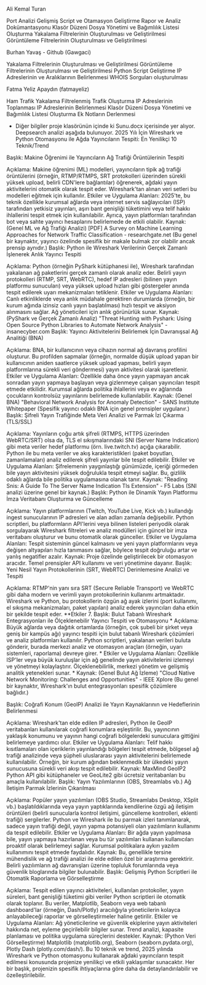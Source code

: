 Ali Kemal Turan

Port Analizi
Gelişmiş Script ve Otamasyon Geliştirme
Rapor ve Analiz Dokümantasyonu
Klasör Düzeni Dosya Yönetimi ve Bağımlılık Listesi Oluşturma
Yakalama Filtrelerinin Oluşturulması ve Geliştirilmesi
Görüntüleme Filtrelerinin Oluşturulması ve Geliştirilmesi

Burhan Yavaş - Github (Gawgaci)

Yakalama Filtrelerinin Oluşturulması ve Geliştirilmesi
Görüntüleme Filtrelerinin Oluşturulması ve Geliştirilmesi
Python Script Geliştirme
IP Adreslerinin ve Aralıklarının Belirlenmesi
WHOIS Sorguları oluşturulması

Fatma Yeliz Apaydın (fatmayeliz)

Ham Trafik Yakalama
Filtrelenmiş Trafik Oluşturma
IP Adreslerinin Toplanması
IP Adreslerinin Belirlenmesi
Klasör Düzeni Dosya Yönetimi ve Bağımlılık Listesi Oluşturma
Ek Notların Derlenmesi


- Diğer bilgiler proje klasörünün içinde ki Sunu.docx içerisinde yer alıyor. Deepsearch analizi aşağıda bulunuyor.
2025 Yılı İçin Wireshark ve Python Otomasyonu ile Ağda Yayıncıların Tespiti: En Yenilikçi 10 Teknik/Trend

Başlık: Makine Öğrenimi ile Yayıncıların Ağ Trafiği Örüntülerinin Tespiti

Açıklama: Makine öğrenimi (ML) modelleri, yayıncıların tipik ağ trafiği örüntülerini (örneğin, RTMP/RTMPS, SRT protokolleri üzerinden sürekli yüksek upload, belirli CDN'lere bağlantılar) öğrenerek, ağdaki yayın aktivitelerini otomatik olarak tespit eder. Wireshark'tan alınan veri setleri bu modelleri eğitmek için kullanılır.
Etkiler ve Uygulama Alanları: 2025'te, bu teknik özellikle kurumsal ağlarda veya internet servis sağlayıcıları (ISP) tarafından yetkisiz yayınları, aşırı bant genişliği tüketimini veya telif hakkı ihlallerini tespit etmek için kullanılabilir. Ayrıca, yayın platformları tarafından bot veya sahte yayıncı hesaplarını belirlemede de etkili olabilir.
Kaynak: (Genel ML ve Ağ Trafiği Analizi) [PDF] A Survey on Machine Learning Approaches for Network Traffic Classification - researchgate.net (Bu genel bir kaynaktır, yayıncı özelinde spesifik bir makale bulmak zor olabilir ancak prensip aynıdır.)
Başlık: Python ile Wireshark Verilerinin Gerçek Zamanlı İşlenerek Anlık Yayıncı Tespiti

Açıklama: Python (örneğin PyShark kütüphanesi ile), Wireshark tarafından yakalanan ağ paketlerini gerçek zamanlı olarak analiz eder. Belirli yayın protokolleri (RTMP, SRT, WebRTC), hedef IP adresleri (bilinen yayın platformu sunucuları) veya yüksek upload hızları gibi göstergeler anında tespit edilerek uyarı mekanizmaları tetiklenir.
Etkiler ve Uygulama Alanları: Canlı etkinliklerde veya anlık müdahale gerektiren durumlarda (örneğin, bir kurum ağında izinsiz canlı yayın başlatılması) hızlı tespit ve aksiyon alınmasını sağlar. Ağ yöneticileri için anlık görünürlük sunar.
Kaynak: (PyShark ve Gerçek Zamanlı Analiz) "Threat Hunting with Pyshark: Using Open Source Python Libraries to Automate Network Analysis" - insanecyber.com
Başlık: Yayıncı Aktivitelerini Belirlemek İçin Davranışsal Ağ Analitiği (BNA)

Açıklama: BNA, bir kullanıcının veya cihazın normal ağ davranış profilini oluşturur. Bu profilden sapmalar (örneğin, normalde düşük upload yapan bir kullanıcının aniden saatlerce yüksek upload yapması, belirli yayın platformlarına sürekli veri göndermesi) yayın aktivitesi olarak işaretlenir.
Etkiler ve Uygulama Alanları: Özellikle daha önce yayın yapmayan ancak sonradan yayın yapmaya başlayan veya gizlenmeye çalışan yayıncıları tespit etmede etkilidir. Kurumsal ağlarda politika ihlallerini veya ev ağlarında çocukların kontrolsüz yayınlarını belirlemede kullanılabilir.
Kaynak: (Genel BNA) "Behavioral Network Analysis for Anomaly Detection" - SANS Institute Whitepaper (Spesifik yayıncı odaklı BNA için genel prensipler uygulanır.)
Başlık: Şifreli Yayın Trafiğinde Meta Veri Analizi ve Parmak İzi Çıkarma (TLS/SSL)

Açıklama: Yayınların çoğu artık şifreli (RTMPS, HTTPS üzerinden WebRTC/SRT) olsa da, TLS el sıkışmalarındaki SNI (Server Name Indication) gibi meta veriler hedef platformu (örn. live.twitch.tv) açığa çıkarabilir. Python ile bu meta veriler ve akış karakteristikleri (paket boyutları, zamanlamaları) analiz edilerek şifreli yayınlar bile tespit edilebilir.
Etkiler ve Uygulama Alanları: Şifrelemenin yaygınlaştığı günümüzde, içeriği görmeden bile yayın aktivitesini yüksek doğrulukla tespit etmeyi sağlar. Bu, gizlilik odaklı ağlarda bile politika uygulamasına olanak tanır.
Kaynak: "Reading Snis: A Guide To The Server Name Indication Tls Extension" - F5 Labs (SNI analizi üzerine genel bir kaynak.)
Başlık: Python ile Dinamik Yayın Platformu İmza Veritabanı Oluşturma ve Güncelleme

Açıklama: Yayın platformlarının (Twitch, YouTube Live, Kick vb.) kullandığı ingest sunucularının IP adresleri ve alan adları zamanla değişebilir. Python scriptleri, bu platformların API'lerini veya bilinen listeleri periyodik olarak sorgulayarak Wireshark filtreleri ve analiz modülleri için güncel bir imza veritabanı oluşturur ve bunu otomatik olarak günceller.
Etkiler ve Uygulama Alanları: Tespit sisteminin güncel kalmasını ve yeni yayın platformlarını veya değişen altyapıları hızla tanımasını sağlar, böylece tespit doğruluğu artar ve yanlış negatifler azalır.
Kaynak: Proje özelinde geliştirilecek bir otomasyon aracıdır. Temel prensipler API kullanımı ve veri yönetimine dayanır.
Başlık: Yeni Nesil Yayın Protokollerinin (SRT, WebRTC) Derinlemesine Analizi ve Tespiti

Açıklama: RTMP'nin yanı sıra SRT (Secure Reliable Transport) ve WebRTC gibi daha modern ve verimli yayın protokollerinin kullanımı artmaktadır. Wireshark ve Python, bu protokollerin özgün ağ ayak izlerini (port kullanımı, el sıkışma mekanizmaları, paket yapıları) analiz ederek yayıncıları daha etkin bir şekilde tespit eder.
**Etkiler
7. Başlık: Bulut Tabanlı Wireshark Entegrasyonları ile Ölçeklenebilir Yayıncı Tespiti ve Otomasyonu * Açıklama: Büyük ağlarda veya dağıtık ortamlarda (örneğin, çok şubeli bir şirket veya geniş bir kampüs ağı) yayıncı tespiti için bulut tabanlı Wireshark çözümleri ve analiz platformları kullanılır. Python scriptleri, yakalanan verileri buluta gönderir, burada merkezi analiz ve otomasyon araçları (örneğin, uyarı sistemleri, raporlama) devreye girer. * Etkiler ve Uygulama Alanları: Özellikle ISP'ler veya büyük kuruluşlar için ağ genelinde yayın aktivitelerini izlemeyi ve yönetmeyi kolaylaştırır. Ölçeklenebilirlik, merkezi yönetim ve gelişmiş analitik yetenekleri sunar. * Kaynak: (Genel Bulut Ağ İzleme) "Cloud Native Network Monitoring: Challenges and Opportunities" - IEEE Xplore (Bu genel bir kaynaktır, Wireshark'ın bulut entegrasyonları spesifik çözümlere bağlıdır.)

Başlık: Coğrafi Konum (GeoIP) Analizi ile Yayın Kaynaklarının ve Hedeflerinin Belirlenmesi

Açıklama: Wireshark'tan elde edilen IP adresleri, Python ile GeoIP veritabanları kullanılarak coğrafi konumlara eşleştirilir. Bu, yayıncının yaklaşık konumunu ve yayının hangi coğrafi bölgelerdeki sunuculara gittiğini belirlemeye yardımcı olur.
Etkiler ve Uygulama Alanları: Telif hakkı kısıtlamaları olan içeriklerin yayınlandığı bölgeleri tespit etmede, bölgesel ağ trafiği analizinde veya şüpheli uluslararası yayın aktivitelerini belirlemede kullanılabilir. Örneğin, bir kurum ağından beklenmedik bir ülkedeki yayın sunucusuna sürekli veri akışı tespit edilebilir.
Kaynak: MaxMind GeoIP2 Python API gibi kütüphaneler ve GeoLite2 gibi ücretsiz veritabanları bu amaçla kullanılabilir.
Başlık: Yayın Yazılımlarının (OBS, Streamlabs vb.) Ağ İletişim Parmak İzlerinin Çıkarılması

Açıklama: Popüler yayın yazılımları (OBS Studio, Streamlabs Desktop, XSplit vb.) başlatıldıklarında veya yayın yaptıklarında kendilerine özgü ağ iletişim örüntüleri (belirli sunucularla kontrol iletişimi, güncelleme kontrolleri, eklenti trafiği) sergilerler. Python ve Wireshark ile bu parmak izleri tanımlanarak, sadece yayın trafiği değil, yayın yapma potansiyeli olan yazılımların kullanımı da tespit edilebilir.
Etkiler ve Uygulama Alanları: Bir ağda yayın yapılmasa bile, yayın yapmaya hazırlanan veya bu tür yazılımları kullanan kullanıcıları proaktif olarak belirlemeyi sağlar. Kurumsal politikalara aykırı yazılım kullanımını tespit etmede faydalıdır.
Kaynak: Bu, genellikle tersine mühendislik ve ağ trafiği analizi ile elde edilen özel bir araştırma gerektirir. Belirli yazılımların ağ davranışları üzerine topluluk forumlarında veya güvenlik bloglarında bilgiler bulunabilir.
Başlık: Gelişmiş Python Scriptleri ile Otomatik Raporlama ve Görselleştirme

Açıklama: Tespit edilen yayıncı aktiviteleri, kullanılan protokoller, yayın süreleri, bant genişliği tüketimi gibi veriler Python scriptleri ile otomatik olarak toplanır. Bu veriler, Matplotlib, Seaborn veya web tabanlı dashboard'lar (örneğin, Dash/Plotly) aracılığıyla yöneticilerin kolayca anlayabileceği raporlar ve görselleştirmeler haline getirilir.
Etkiler ve Uygulama Alanları: Ağ yöneticilerine ve güvenlik ekiplerine yayın aktiviteleri hakkında net, eyleme geçirilebilir bilgiler sunar. Trend analizi, kapasite planlaması ve politika uygulama süreçlerini destekler.
Kaynak: (Python Veri Görselleştirme) Matplotlib (matplotlib.org), Seaborn (seaborn.pydata.org), Plotly Dash (plotly.com/dash/).
Bu 10 teknik ve trend, 2025 yılında Wireshark ve Python otomasyonu kullanarak ağdaki yayıncıların tespit edilmesi konusunda projenize yenilikçi ve etkili yaklaşımlar sunacaktır. Her bir başlık, projenizin spesifik ihtiyaçlarına göre daha da detaylandırılabilir ve özelleştirilebilir.

